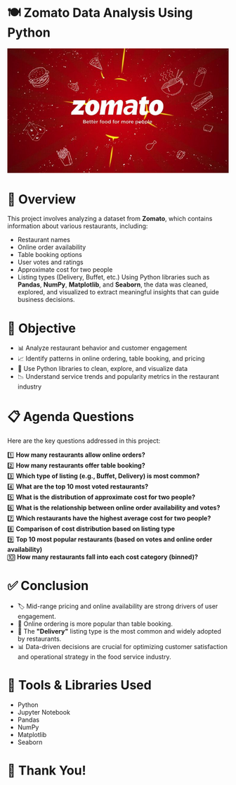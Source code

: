 # 🍽️ Zomato Data Analysis Using Python
![Zomato](https://github.com/132006-bhumi/Zomato-Python-Project/blob/main/Zomato%20Logo.jpeg)
# 📌 Overview
This project involves analyzing a dataset from **Zomato**, which contains information about various restaurants, including:

- Restaurant names
- Online order availability
- Table booking options
- User votes and ratings
- Approximate cost for two people
- Listing types (Delivery, Buffet, etc.)
Using Python libraries such as **Pandas**, **NumPy**, **Matplotlib**, and **Seaborn**, the data was cleaned, explored, and visualized to extract meaningful insights that can guide business decisions.
# 🎯 Objective

- 📊 Analyze restaurant behavior and customer engagement  
- 📈 Identify patterns in online ordering, table booking, and pricing  
- 🧹 Use Python libraries to clean, explore, and visualize data  
- 📉 Understand service trends and popularity metrics in the restaurant industry
# 📋 Agenda Questions
Here are the key questions addressed in this project:

1️⃣ **How many restaurants allow online orders?**  
2️⃣ **How many restaurants offer table booking?**  
3️⃣ **Which type of listing (e.g., Buffet, Delivery) is most common?**  
4️⃣ **What are the top 10 most voted restaurants?**  
5️⃣ **What is the distribution of approximate cost for two people?**  
6️⃣ **What is the relationship between online order availability and votes?**  
7️⃣ **Which restaurants have the highest average cost for two people?**  
8️⃣ **Comparison of cost distribution based on listing type**  
9️⃣ **Top 10 most popular restaurants (based on votes and online order availability)**  
🔟 **How many restaurants fall into each cost category (binned)?**
# ✅ Conclusion

- 🏷️ Mid-range pricing and online availability are strong drivers of user engagement.  
- 🍔 Online ordering is more popular than table booking.  
- 🚚 The **"Delivery"** listing type is the most common and widely adopted by restaurants.  
- 📊 Data-driven decisions are crucial for optimizing customer satisfaction and operational strategy in the food service industry.
# 🚀 Tools & Libraries Used

- Python  
- Jupyter Notebook  
- Pandas  
- NumPy  
- Matplotlib  
- Seaborn
# 🙌 Thank You!
